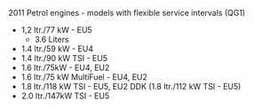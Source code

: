 2011
Petrol engines - models with flexible service intervals (QG1)
- 1,2 ltr./77 kW - EU5
    - 3.6 Liters
- 1.4 ltr./59 kW - EU4
- 1.4 ltr./90 kW TSI - EU5
- 1.6 ltr./75kW - EU4, EU2
- 1.6 ltr./75 kW MultiFuel - EU4, EU2
- 1.8 ltr./118 kW TSI - EU5, EU2 DDK (1.8 ltr./112 kW TSI - EU5)
- 2.0 ltr./147kW TSI - EU5

